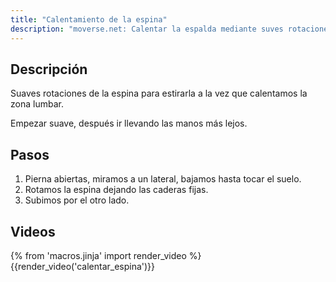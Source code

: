 ```yaml
---
title: "Calentamiento de la espina"
description: "moverse.net: Calentar la espalda mediante suves rotaciones y flexiones"
---
```

## Descripción

Suaves rotaciones de la espina para estirarla a la vez que calentamos la zona lumbar.

Empezar suave, después ir llevando las manos más lejos.

## Pasos

1. Pierna abiertas, miramos a un lateral, bajamos hasta tocar el suelo.
2. Rotamos la espina dejando las caderas fijas.
3. Subimos por el otro lado.

## Videos

{% from 'macros.jinja' import render_video %}
{{render_video('calentar_espina')}}
